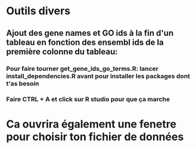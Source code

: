 # Outils divers

## Ajout des gene names et GO ids à la fin d'un tableau en fonction des ensembl ids de la première colonne du tableau:

### Pour faire tourner get_gene_ids_go_terms.R: lancer install_dependencies.R avant pour installer les packages dont t'as besoin

### Faire CTRL + A et click sur R studio pour que ça marche

# Ca ouvrira également une fenetre pour choisir ton fichier de données 
